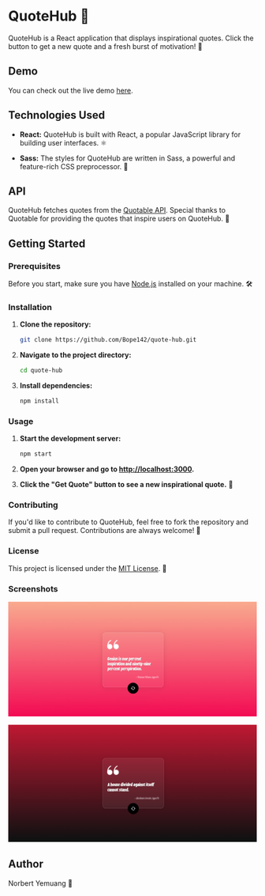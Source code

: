 # QuoteHub 🌟

QuoteHub is a React application that displays inspirational quotes. Click the button to get a new quote and a fresh burst of motivation! 💬

## Demo

You can check out the live demo [here](https://type.fit/api/quotes).

## Technologies Used

- **React:** QuoteHub is built with React, a popular JavaScript library for building user interfaces. ⚛️

- **Sass:** The styles for QuoteHub are written in Sass, a powerful and feature-rich CSS preprocessor. 🎨

## API

QuoteHub fetches quotes from the [Quotable API](https://type.fit/api/quotes). Special thanks to Quotable for providing the quotes that inspire users on QuoteHub. 🙏

## Getting Started

### Prerequisites

Before you start, make sure you have [Node.js](https://nodejs.org/) installed on your machine. 🛠️

### Installation

1. **Clone the repository:**

   ```bash
   git clone https://github.com/Bope142/quote-hub.git
   ```

2. **Navigate to the project directory:**

   ```bash
   cd quote-hub
   ```

3. **Install dependencies:**

   ```bash
   npm install
   ```

### Usage

1. **Start the development server:**

   ```bash
   npm start
   ```

2. **Open your browser and go to [http://localhost:3000](http://localhost:3000).**

3. **Click the "Get Quote" button to see a new inspirational quote.** 🚀

### Contributing

If you'd like to contribute to QuoteHub, feel free to fork the repository and submit a pull request. Contributions are always welcome! 🤝

### License

This project is licensed under the [MIT License](LICENSE). 📄

### Screenshots

![Screenshot 1](/screenshots/screenshot1.png)

![Screenshot 2](/screenshots/screenshot2.png)

## Author

Norbert Yemuang 🚀
